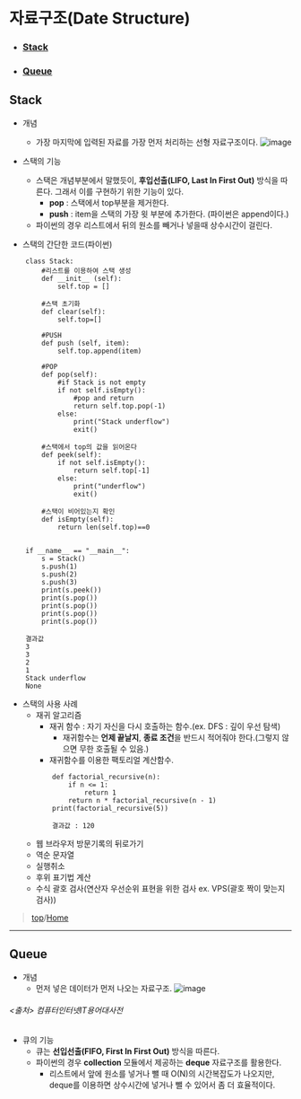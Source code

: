# 자료구조(Date Structure)
* ### [Stack](https://github.com/JH-TT/CS_Practice/blob/main/Contents/Date_Structure.md#stack-1)
* ### [Queue](https://github.com/JH-TT/CS_Practice/blob/main/Contents/Date_Structure.md#queue-1)
## Stack
* 개념
  * 가장 마지막에 입력된 자료를 가장 먼저 처리하는 선형 자료구조이다.
![image](https://user-images.githubusercontent.com/79801565/125725794-5d1d01ad-7817-4611-bbad-79ceaf816818.png)
* 스택의 기능
  * 스택은 개념부분에서 말했듯이, **후입선출(LIFO, Last In First Out)** 방식을 따른다. 그래서 이를 구현하기 위한 기능이 있다.
    * **pop** : 스택에서 top부분을 제거한다.
    * **push** : item을 스택의 가장 윗 부분에 추가한다. (파이썬은 append이다.)
  * 파이썬의 경우 리스트에서 뒤의 원소를 빼거나 넣을때 상수시간이 걸린다.

* 스택의 간단한 코드(파이썬)

```
    class Stack:
        #리스트를 이용하여 스택 생성
        def __init__ (self):
            self.top = []

        #스택 초기화
        def clear(self):
            self.top=[]

        #PUSH
        def push (self, item):
            self.top.append(item)

        #POP
        def pop(self):
            #if Stack is not empty
            if not self.isEmpty():
                #pop and return 
                return self.top.pop(-1)
            else:
                print("Stack underflow")
                exit()

        #스택에서 top의 값을 읽어온다
        def peek(self):
            if not self.isEmpty():
                return self.top[-1]
            else:
                print("underflow")
                exit()

        #스택이 비어있는지 확인
        def isEmpty(self):
            return len(self.top)==0


    if __name__ == "__main__":
        s = Stack()
        s.push(1)
        s.push(2)
        s.push(3)
        print(s.peek())
        print(s.pop())
        print(s.pop())
        print(s.pop())
        print(s.pop())
        
    결과값
    3
    3
    2
    1
    Stack underflow
    None
```
* 스택의 사용 사례
  * 재귀 알고리즘
    * 재귀 함수 : 자기 자신을 다시 호출하는 함수.(ex. DFS : 깊이 우선 탐색)
      * 재귀함수는 **언제 끝날지**, **종료 조건**을 반드시 적어줘야 한다.(그렇지 않으면 무한 호출될 수 있음.)
    * 재귀함수를 이용한 팩토리얼 계산함수.
    ```
        def factorial_recursive(n):
            if n <= 1:
                return 1
            return n * factorial_recursive(n - 1)
        print(factorial_recursive(5))
        
        결과값 : 120
    ```
  * 웹 브라우저 방문기록의 뒤로가기
  * 역순 문자열
  * 실행취소
  * 후위 표기법 계산
  * 수식 괄호 검사(연산자 우선순위 표현을 위한 검사 ex. VPS(괄호 짝이 맞는지 검사))
    
> [top](https://github.com/JH-TT/CS_Practice/blob/main/Contents/Date_Structure.md#%EC%9E%90%EB%A3%8C%EA%B5%AC%EC%A1%B0date-structure)/[Home](https://github.com/JH-TT/CS_Practice#pushpin-cs_practice)
***
## Queue
* 개념
  * 먼저 넣은 데이터가 먼저 나오는 자료구조.
![image](https://user-images.githubusercontent.com/79801565/125732224-ec1522a7-c88c-43ad-a2ca-38f8b97282bb.png)
###### <출처> 컴퓨터인터넷IT용어대사전
* 큐의 기능
  * 큐는 **선입선출(FIFO, First In First Out)** 방식을 따른다.
  * 파이썬의 경우 **collection** 모듈에서 제공하는 **deque** 자료구조를 활용한다.
    * 리스트에서 앞에 원소를 넣거나 뺄 때 O(N)의 시간복잡도가 나오지만, deque를 이용하면 상수시간에 넣거나 뺄 수 있어서 좀 더 효율적이다.
